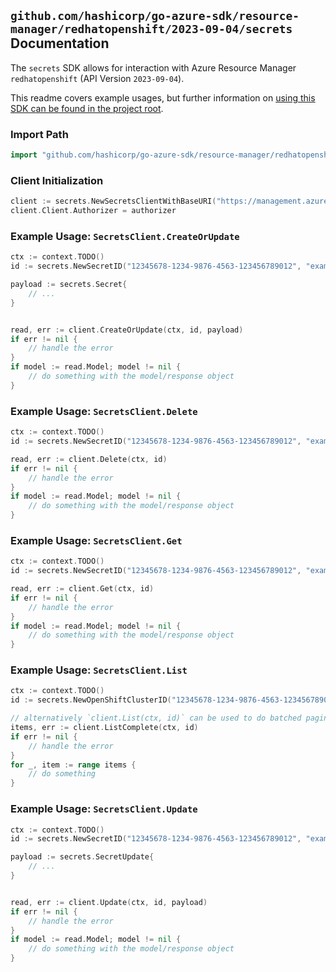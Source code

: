 
## `github.com/hashicorp/go-azure-sdk/resource-manager/redhatopenshift/2023-09-04/secrets` Documentation

The `secrets` SDK allows for interaction with Azure Resource Manager `redhatopenshift` (API Version `2023-09-04`).

This readme covers example usages, but further information on [using this SDK can be found in the project root](https://github.com/hashicorp/go-azure-sdk/tree/main/docs).

### Import Path

```go
import "github.com/hashicorp/go-azure-sdk/resource-manager/redhatopenshift/2023-09-04/secrets"
```


### Client Initialization

```go
client := secrets.NewSecretsClientWithBaseURI("https://management.azure.com")
client.Client.Authorizer = authorizer
```


### Example Usage: `SecretsClient.CreateOrUpdate`

```go
ctx := context.TODO()
id := secrets.NewSecretID("12345678-1234-9876-4563-123456789012", "example-resource-group", "openShiftClusterName", "secretName")

payload := secrets.Secret{
	// ...
}


read, err := client.CreateOrUpdate(ctx, id, payload)
if err != nil {
	// handle the error
}
if model := read.Model; model != nil {
	// do something with the model/response object
}
```


### Example Usage: `SecretsClient.Delete`

```go
ctx := context.TODO()
id := secrets.NewSecretID("12345678-1234-9876-4563-123456789012", "example-resource-group", "openShiftClusterName", "secretName")

read, err := client.Delete(ctx, id)
if err != nil {
	// handle the error
}
if model := read.Model; model != nil {
	// do something with the model/response object
}
```


### Example Usage: `SecretsClient.Get`

```go
ctx := context.TODO()
id := secrets.NewSecretID("12345678-1234-9876-4563-123456789012", "example-resource-group", "openShiftClusterName", "secretName")

read, err := client.Get(ctx, id)
if err != nil {
	// handle the error
}
if model := read.Model; model != nil {
	// do something with the model/response object
}
```


### Example Usage: `SecretsClient.List`

```go
ctx := context.TODO()
id := secrets.NewOpenShiftClusterID("12345678-1234-9876-4563-123456789012", "example-resource-group", "openShiftClusterName")

// alternatively `client.List(ctx, id)` can be used to do batched pagination
items, err := client.ListComplete(ctx, id)
if err != nil {
	// handle the error
}
for _, item := range items {
	// do something
}
```


### Example Usage: `SecretsClient.Update`

```go
ctx := context.TODO()
id := secrets.NewSecretID("12345678-1234-9876-4563-123456789012", "example-resource-group", "openShiftClusterName", "secretName")

payload := secrets.SecretUpdate{
	// ...
}


read, err := client.Update(ctx, id, payload)
if err != nil {
	// handle the error
}
if model := read.Model; model != nil {
	// do something with the model/response object
}
```
